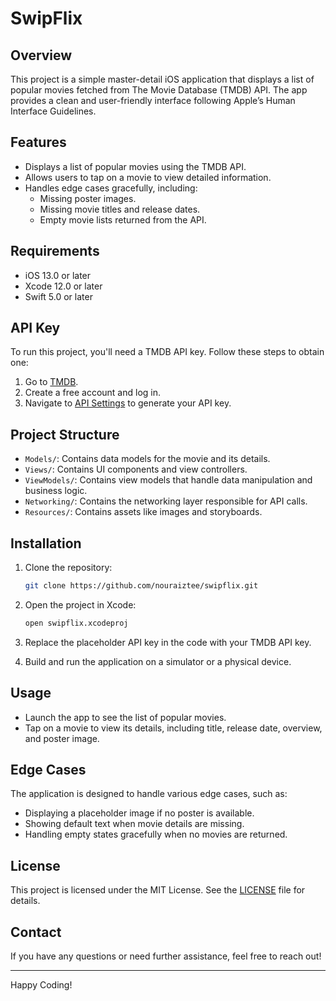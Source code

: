 # SwipFlix

## Overview

This project is a simple master-detail iOS application that displays a list of popular movies fetched from The Movie Database (TMDB) API. The app provides a clean and user-friendly interface following Apple’s Human Interface Guidelines.

## Features

- Displays a list of popular movies using the TMDB API.
- Allows users to tap on a movie to view detailed information.
- Handles edge cases gracefully, including:
  - Missing poster images.
  - Missing movie titles and release dates.
  - Empty movie lists returned from the API.

## Requirements

- iOS 13.0 or later
- Xcode 12.0 or later
- Swift 5.0 or later

## API Key

To run this project, you'll need a TMDB API key. Follow these steps to obtain one:

1. Go to [TMDB](https://www.themoviedb.org/).
2. Create a free account and log in.
3. Navigate to [API Settings](https://www.themoviedb.org/settings/api) to generate your API key.

## Project Structure

- `Models/`: Contains data models for the movie and its details.
- `Views/`: Contains UI components and view controllers.
- `ViewModels/`: Contains view models that handle data manipulation and business logic.
- `Networking/`: Contains the networking layer responsible for API calls.
- `Resources/`: Contains assets like images and storyboards.

## Installation

1. Clone the repository:
   ```bash
   git clone https://github.com/nouraiztee/swipflix.git
   ```

2. Open the project in Xcode:
   ```bash
   open swipflix.xcodeproj
   ```

3. Replace the placeholder API key in the code with your TMDB API key.

4. Build and run the application on a simulator or a physical device.

## Usage

- Launch the app to see the list of popular movies.
- Tap on a movie to view its details, including title, release date, overview, and poster image.

## Edge Cases

The application is designed to handle various edge cases, such as:

- Displaying a placeholder image if no poster is available.
- Showing default text when movie details are missing.
- Handling empty states gracefully when no movies are returned.

## License

This project is licensed under the MIT License. See the [LICENSE](LICENSE) file for details.

## Contact

If you have any questions or need further assistance, feel free to reach out!

---

Happy Coding!
